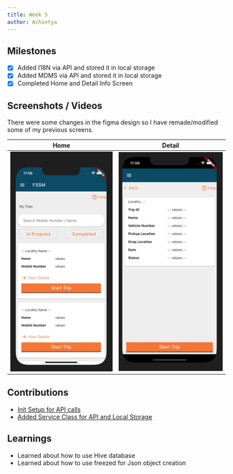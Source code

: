 ```yaml
---
title: Week 5
author: Achintya
---
```


## Milestones
- [x] Added I18N via API and stored it in local storage
- [x] Added MDMS via API and stored it in local storage
- [x] Completed Home and Detail Info Screen

## Screenshots / Videos 
There were some changes in the figma design so I have remade/modified some of my previous screens.

| Home | Detail |
| --- | --- |
| ![new home screen](../static/week5/img-1.jpg) | ![new detail screen](../static/week5/img-2.jpg) |

## Contributions
- [Init Setup for API calls](https://github.com/egovernments/egov-rnd/commit/44119722cd9e45315094d5eb8647b57d994e91e6)
- [Added Service Class for API and Local Storage](https://github.com/egovernments/egov-rnd/commit/443acaf7084976096f862da6190396f015628422)

## Learnings
- Learned about how to use Hive database
- Learned about how to use freezed for Json object creation
